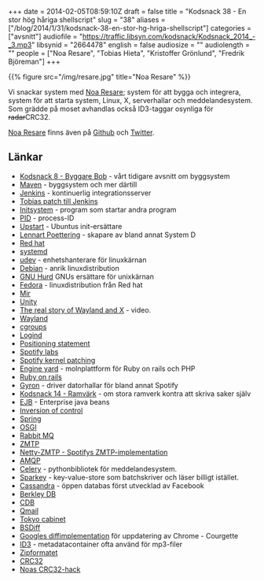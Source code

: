 +++
date = 2014-02-05T08:59:10Z
draft = false
title = "Kodsnack 38 - En stor hög håriga shellscript"
slug = "38"
aliases = ["/blog/2014/1/31/kodsnack-38-en-stor-hg-hriga-shellscript"]
categories = ["avsnitt"]
audiofile = "https://traffic.libsyn.com/kodsnack/Kodsnack_2014_-_3.mp3"
libsynid = "2664478"
english = false
audiosize = ""
audiolength = ""
people = ["Noa Resare", "Tobias Hieta", "Kristoffer Grönlund", "Fredrik Björeman"]
+++

{{% figure src="/img/resare.jpg" title="Noa Resare" %}}

Vi snackar system med [Noa Resare](http://noa.resare.com); system för
att bygga och integrera, system för att starta system, Linux, X,
serverhallar och meddelandesystem. Som grädde på moset avhandlas
också ID3-taggar osynliga för <s>radar</s>CRC32.

[Noa Resare](http://noa.resare.com) finns även på [Github](https://github.com/noaresare) och [Twitter](https://twitter.com/blippie).

## Länkar ##

* [Kodsnack 8 - Byggare Bob](https://kodsnack.se/blog/2012/11/19/kodsnack-8-byggare-bob) - vårt tidigare avsnitt om byggsystem
* [Maven](http://maven.apache.org) - byggsystem och mer därtill
* [Jenkins](http://jenkins-ci.org) - kontinuerlig integrationsserver
* [Tobias patch till Jenkins](https://github.com/tru/git-client-plugin/commit/1a51b8ff8090d8163e6a85235baf93ae057246c2)
* [Initsystem](http://en.wikipedia.org/wiki/Init) - program som startar andra program
* [PID](http://en.wikipedia.org/wiki/Process_identifier) - process-ID
* [Upstart](http://upstart.ubuntu.com) - Ubuntus init-ersättare
* [Lennart Poettering](http://en.wikipedia.org/wiki/Lennart_Poettering) - skapare av bland annat System D
* [Red hat](http://www.redhat.com)
* [systemd](http://freedesktop.org/wiki/Software/systemd/)
* [udev](http://en.wikipedia.org/wiki/Udev) - enhetshanterare för linuxkärnan
* [Debian](http://www.debian.org) - anrik linuxdistribution
* [GNU Hurd](http://www.gnu.org/software/hurd/) GNUs ersättare för unixkärnan
* [Fedora](http://fedoraproject.org) - linuxdistribution från Red hat
* [Mir](https://en.wikipedia.org/wiki/Mir_%28software%29)
* [Unity](http://unity3d.com)
* [The real story of Wayland and X](http://m.youtube.com/watch?v=cQoQE_HDG8g) - video.
* [Wayland](http://en.wikipedia.org/wiki/Wayland_%28display_server_protocol%29)
* [cgroups](http://en.wikipedia.org/wiki/Cgroups)
* [Logind](http://www.freedesktop.org/wiki/Software/systemd/logind/)
* [Positioning statement](http://en.wikipedia.org/wiki/Positioning_%28marketing%29#Definitions)
* [Spotify labs](http://labs.spotify.com)
* [Spotify kernel patching](http://noa.resare.com/2012/12/spotify-kernel-needle/)
* [Engine yard](https://www.engineyard.com) - molnplattform för Ruby on rails och PHP
* [Ruby on rails](http://rubyonrails.org)
* [Gyron](http://www1.uk.gyron.net) - driver datorhallar för bland annat Spotify
* [Kodsnack 14 - Ramvärk](https://kodsnack.se/blog/2013/2/4/kodsnack-14-ramvrk) - om stora ramverk kontra att skriva saker själv
* [EJB](http://en.wikipedia.org/wiki/Enterprise_Java_Beans) - Enterprise java beans
* [Inversion of control](http://en.wikipedia.org/wiki/Inversion_of_control)
* [Spring](http://projects.spring.io/spring-framework/)
* [OSGI](http://en.wikipedia.org/wiki/OSGi)
* [Rabbit MQ](http://www.rabbitmq.com)
* [ZMTP](http://rfc.zeromq.org/spec:23)
* [Netty-ZMTP - Spotifys ZMTP-implementation](https://github.com/spotify/netty-zmtp)
* [AMQP](http://en.wikipedia.org/wiki/Advanced_Message_Queuing_Protocol)
* [Celery](http://www.celeryproject.org) - pythonbibliotek för meddelandesystem.
* [Sparkey](https://github.com/spotify/sparkey) - key-value-store som batchskriver och läser billigt istället.
* [Cassandra](http://cassandra.apache.org) - öppen databas först utvecklad av Facebook
* [Berkley DB](http://en.wikipedia.org/wiki/Berkeley_DB)
* [CDB](http://en.wikipedia.org/wiki/Cdb_%28software%29)
* [Qmail](http://en.wikipedia.org/wiki/Qmail)
* [Tokyo cabinet](http://fallabs.com/tokyocabinet/)
* [BSDiff](http://www.daemonology.net/bsdiff/)
* [Googles diffimplementation](http://dev.chromium.org/developers/design-documents/software-updates-courgette) för uppdatering av Chrome - Courgette
* [ID3](http://en.wikipedia.org/wiki/ID3) - metadatacontainer ofta använd för mp3-filer
* [Zipformatet](http://www.pkware.com/documents/casestudies/APPNOTE.TXT)
* [CRC32](http://en.wikipedia.org/wiki/Crc32)
* [Noas CRC32-hack](http://noa.resare.com/2008/08/crc-32-reversal/)

